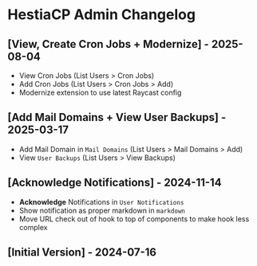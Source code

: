 # HestiaCP Admin Changelog

## [View, Create Cron Jobs + Modernize] - 2025-08-04

- View Cron Jobs (List Users > Cron Jobs)
- Add Cron Jobs (List Users > Cron Jobs > Add)
- Modernize extension to use latest Raycast config

## [Add Mail Domains + View User Backups] - 2025-03-17

- Add Mail Domain in `Mail Domains` (List Users > Mail Domains > Add)
- View `User Backups` (List Users > View Backups)

## [Acknowledge Notifications] - 2024-11-14

- **Acknowledge** Notifications in `User Notifications`
- Show notification as proper markdown in `markdown`
- Move URL check out of hook to top of components to make hook less complex

## [Initial Version] - 2024-07-16